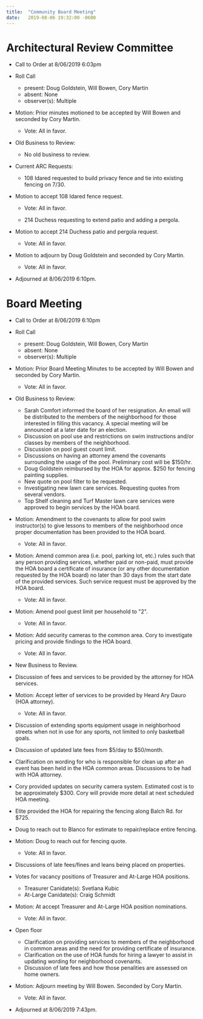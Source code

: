 ```yaml
---
title:  "Community Board Meeting"
date:   2019-08-06 19:32:00 -0600
---
```


# Architectural Review Committee

- Call to Order at 8/06/2019 6:03pm
- Roll Call
    - present: Doug Goldstein, Will Bowen, Cory Martin
    - absent: None
    - observer(s): Multiple
- Motion: Prior minutes motioned to be accepted by Will Bowen and seconded by Cory Martin.
  - Vote: All in favor.

- Old Business to Review:
  - No old business to review.

- Current ARC Requests:
  - 108 Idared requested to build privacy fence and tie into existing fencing on 7/30.

- Motion to accept 108 Idared fence request.
  - Vote: All in favor.

  - 214 Duchess requesting to extend patio and adding a pergola.

- Motion to accept 214 Duchess patio and pergola request.
  - Vote: All in favor.

- Motion to adjourn by Doug Goldstein and seconded by Cory Martin.
  - Vote: All in favor.
- Adjourned at 8/06/2019 6:10pm.

# Board Meeting

- Call to Order at 8/06/2019 6:10pm
- Roll Call
    - present: Doug Goldstein, Will Bowen, Cory Martin
    - absent: None
    - observer(s): Multiple

- Motion: Prior Board Meeting Minutes to be accepted by Will Bowen and seconded by Cory Martin.
  - Vote: All in favor.

- Old Business to Review:
  - Sarah Comfort informed the board of her resignation. An email will be distributed to the members of the neighborhood for those interested
    in filling this vacancy. A special meeting will be announced at a later date for an election.
  - Discussion on pool use and restrictions on swim instructions and/or classes by members of the neighborhood.
  - Discussion on pool guest count limit.
  - Discussions on having an attorney amend the covenants surrounding the usage of the pool. Preliminary cost will be $150/hr.
  - Doug Goldstein reimbursed by the HOA for approx. $250 for fencing painting supplies.
  - New quote on pool filter to be requested.
  - Investigating new lawn care services. Requesting quotes from several vendors.
  - Top Shelf cleaning and Turf Master lawn care services were approved to begin services by the HOA board.

- Motion: Amendment to the covenants to allow for pool swim instructor(s) to give lessons to members of the neighborhood once proper 
          documentation has been provided to the HOA board.
  - Vote: All in favor.

- Motion: Amend common area (i.e. pool, parking lot, etc.) rules such that any person providing services, whether paid or non-paid, must provide 
          the HOA board a certificate of insurance (or any other documentation requested by the HOA board) no later than 30 days from the start 
          date of the provided services. Such service request must be approved by the HOA board.
  - Vote: All in favor.

- Motion: Amend pool guest limit per household to "2".
  - Vote: All in favor.

- Motion: Add security cameras to the common area. Cory to investigate pricing and provide findings to the HOA board.
  - Vote: All in favor.

- New Business to Review.

- Discussion of fees and services to be provided by the attorney for HOA services. 

- Motion: Accept letter of services to be provided by Heard Ary Dauro (HOA attorney).
  - Vote: All in favor.   

- Discussion of extending sports equipment usage in neighborhood streets when not in use for any sports, not limited to only basketball goals.
- Discussion of updated late fees from $5/day to $50/month.
- Clarification on wording for who is responsible for clean up after an event has been held in the HOA common areas. Discussions to be had with
HOA attorney.
- Cory provided updates on security camera system. Estimated cost is to be approximately $300. Cory will provide more detail at next scheduled HOA
meeting.
- Elite provided the HOA for repairing the fencing along Balch Rd. for $725. 
- Doug to reach out to Blanco for estimate to repair/replace entire fencing.

- Motion: Doug to reach out for fencing quote.
  - Vote: All in favor.

- Discussions of late fees/fines and leans being placed on properties.

- Votes for vacancy positions of Treasurer and At-Large HOA positions.
  - Treasurer Canidate(s): Svetlana Kubic
  - At-Large Canidate(s): Craig Schmidt

- Motion: At accept Treasurer and At-Large HOA position nominations.
  - Vote: All in favor.

- Open floor
   - Clarification on providing services to members of the neighborhood in common areas and the need for providing certificate of insurance.
   - Clarification on the use of HOA funds for hiring a lawyer to assist in updating wording for neighborhood covenants.
   - Discussion of late fees and how those penalities are assessed on home owners.

- Motion: Adjourn meeting by Will Bowen. Seconded by Cory Martin. 
  - Vote: All in favor.
- Adjourned at 8/06/2019 7:43pm.

